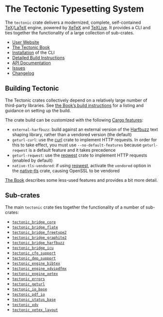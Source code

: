 # The Tectonic Typesetting System

The `tectonic` crate delivers a modernized, complete, self-contained
[TeX](https://en.wikipedia.org/wiki/TeX)/[LaTeX](https://www.latex-project.org/)
engine, powered by [XeTeX](http://xetex.sourceforge.net/) and
[TeXLive](https://www.tug.org/texlive/). It provides a CLI and ties together the
functionality of a large collection of sub-crates.

- [User Website](https://tectonic-typesetting.github.io/)
- [The Tectonic Book](https://tectonic-typesetting.github.io/book/latest/)
- [Installation](https://tectonic-typesetting.github.io/book/latest/installation/) of the CLI
- [Detailed Build Instructions][build-inst]
- [API Documentation](https://docs.rs/tectonic/)
- [Issues](https://github.com/tectonic-typesetting/tectonic/issues/)
- [Changelog](https://github.com/tectonic-typesetting/tectonic/blob/release/CHANGELOG.md)

[build-inst]: https://tectonic-typesetting.github.io/book/latest/howto/build-tectonic/


## Building Tectonic

The Tectonic crates collectively depend on a relatively large number of
third-party libraries. See [the Book’s build instructions][build-inst] for a
listing and guidance on setting up the build.

The crate build can be customized with the following [Cargo features]:

[Cargo features]: https://doc.rust-lang.org/cargo/reference/features.html

- `external-harfbuzz`: build against an external version of the [Harfbuzz] text
  shaping library, rather than a vendored version (the default)
- `geturl-curl`: use the [curl] crate to implement HTTP requests. In order for
  this to take effect, you must use `--no-default-features` because
  `geturl-reqwest` is a default feature and it takes precedence
- `geturl-reqwest`: use the [reqwest] crate to implement HTTP requests (enabled
  by default)
- `native-tls-vendored`: if using [reqwest], activate the `vendored` option in
  the [native-tls] crate, causing OpenSSL to be vendored

[Harfbuzz]: https://harfbuzz.github.io/
[curl]: https://docs.rs/curl/
[reqwest]: https://docs.rs/reqwest/
[native-tls]: https://github.com/sfackler/rust-native-tls

[The Book][build-inst] describes some less-used features and provides a bit more
detail.


## Sub-crates

The main `tectonic` crate ties together the functionality of a number of
sub-crates:

- [`tectonic_bridge_core`](https://crates.io/crates/tectonic_bridge_core)
- [`tectonic_bridge_flate`](https://crates.io/crates/tectonic_bridge_flate)
- [`tectonic_bridge_freetype2`](https://crates.io/crates/tectonic_bridge_freetype2)
- [`tectonic_bridge_graphite2`](https://crates.io/crates/tectonic_bridge_graphite2)
- [`tectonic_bridge_harfbuzz`](https://crates.io/crates/tectonic_bridge_harfbuzz)
- [`tectonic_bridge_icu`](https://crates.io/crates/tectonic_bridge_icu)
- [`tectonic_cfg_support`](https://crates.io/crates/tectonic_cfg_support)
- [`tectonic_dep_support`](https://crates.io/crates/tectonic_dep_support)
- [`tectonic_engine_bibtex`](https://crates.io/crates/tectonic_engine_bibtex)
- [`tectonic_engine_xdvipdfmx`](https://crates.io/crates/tectonic_engine_xdvipdfmx)
- [`tectonic_engine_xetex`](https://crates.io/crates/tectonic_engine_xetex)
- [`tectonic_errors`](https://crates.io/crates/tectonic_errors)
- [`tectonic_geturl`](https://crates.io/crates/tectonic_geturl)
- [`tectonic_io_base`](https://crates.io/crates/tectonic_io_base)
- [`tectonic_pdf_io`](https://crates.io/crates/tectonic_pdf_io)
- [`tectonic_status_base`](https://crates.io/crates/tectonic_status_base)
- [`tectonic_xdv`](https://crates.io/crates/tectonic_xdv)
- [`tectonic_xetex_layout`](https://crates.io/crates/tectonic_xetex_layout)
